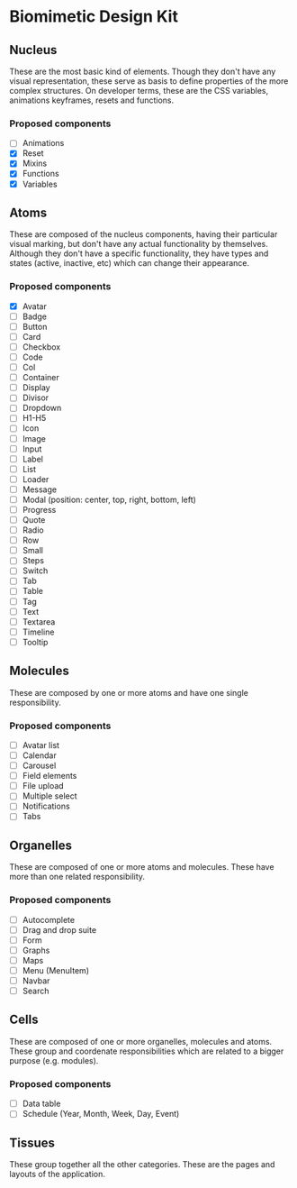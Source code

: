# Biomimetic Design Kit

## Nucleus

These are the most basic kind of elements. Though they don't have any visual representation, these serve as basis to define properties of the more complex structures. On developer terms, these are the CSS variables, animations keyframes, resets and functions.

### Proposed components

- [ ] Animations
- [x] Reset
- [x] Mixins
- [x] Functions
- [x] Variables

## Atoms

These are composed of the nucleus components, having their particular visual marking, but don't have any actual functionality by themselves. Although they don't have a specific functionality, they have types and states (active, inactive, etc) which can change their appearance.

### Proposed components

- [x] Avatar
- [ ] Badge
- [ ] Button
- [ ] Card
- [ ] Checkbox
- [ ] Code
- [ ] Col
- [ ] Container
- [ ] Display
- [ ] Divisor
- [ ] Dropdown
- [ ] H1-H5
- [ ] Icon
- [ ] Image
- [ ] Input
- [ ] Label
- [ ] List
- [ ] Loader
- [ ] Message
- [ ] Modal (position: center, top, right, bottom, left)
- [ ] Progress
- [ ] Quote
- [ ] Radio
- [ ] Row
- [ ] Small
- [ ] Steps
- [ ] Switch
- [ ] Tab
- [ ] Table
- [ ] Tag
- [ ] Text
- [ ] Textarea
- [ ] Timeline
- [ ] Tooltip

## Molecules

These are composed by one or more atoms and have one single responsibility.

### Proposed components

- [ ] Avatar list
- [ ] Calendar
- [ ] Carousel
- [ ] Field elements
- [ ] File upload
- [ ] Multiple select
- [ ] Notifications
- [ ] Tabs

## Organelles

These are composed of one or more atoms and molecules. These have more than one related responsibility.

### Proposed components

- [ ] Autocomplete
- [ ] Drag and drop suite
- [ ] Form
- [ ] Graphs
- [ ] Maps
- [ ] Menu (MenuItem)
- [ ] Navbar
- [ ] Search

## Cells

These are composed of one or more organelles, molecules and atoms. These group and coordenate responsibilities which are related to a bigger purpose (e.g. modules).

### Proposed components

- [ ] Data table
- [ ] Schedule (Year, Month, Week, Day, Event)

## Tissues

These group together all the other categories. These are the pages and layouts of the application.

